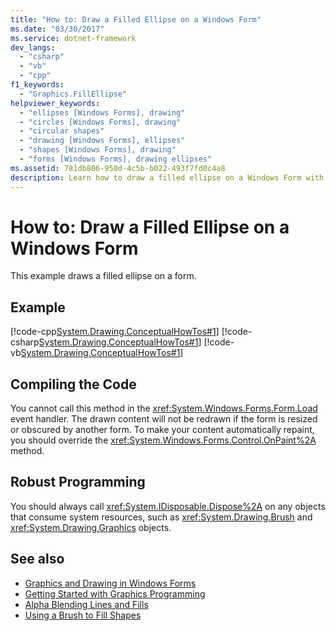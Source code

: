 ```yaml
---
title: "How to: Draw a Filled Ellipse on a Windows Form"
ms.date: "03/30/2017"
ms.service: dotnet-framework
dev_langs: 
  - "csharp"
  - "vb"
  - "cpp"
f1_keywords: 
  - "Graphics.FillEllipse"
helpviewer_keywords: 
  - "ellipses [Windows Forms], drawing"
  - "circles [Windows Forms], drawing"
  - "circular shapes"
  - "drawing [Windows Forms], ellipses"
  - "shapes [Windows Forms], drawing"
  - "forms [Windows Forms], drawing ellipses"
ms.assetid: 781db806-950d-4c5b-b022-493f7fd0c4a8
description: Learn how to draw a filled ellipse on a Windows Form with the accompanying information, examples and links.
---
```

# How to: Draw a Filled Ellipse on a Windows Form

This example draws a filled ellipse on a form.  
  
## Example  

[!code-cpp[System.Drawing.ConceptualHowTos#1](~/samples/snippets/cpp/VS_Snippets_Winforms/System.Drawing.ConceptualHowTos/cpp/form1.cpp#1)]
[!code-csharp[System.Drawing.ConceptualHowTos#1](~/samples/snippets/csharp/VS_Snippets_Winforms/System.Drawing.ConceptualHowTos/CS/form1.cs#1)]
[!code-vb[System.Drawing.ConceptualHowTos#1](~/samples/snippets/visualbasic/VS_Snippets_Winforms/System.Drawing.ConceptualHowTos/VB/form1.vb#1)]  
  
## Compiling the Code  

You cannot call this method in the <xref:System.Windows.Forms.Form.Load> event handler. The drawn content will not be redrawn if the form is resized or obscured by another form. To make your content automatically repaint, you should override the <xref:System.Windows.Forms.Control.OnPaint%2A> method.  
  
## Robust Programming  

You should always call <xref:System.IDisposable.Dispose%2A> on any objects that consume system resources, such as <xref:System.Drawing.Brush> and <xref:System.Drawing.Graphics> objects.  
  
## See also

- [Graphics and Drawing in Windows Forms](graphics-and-drawing-in-windows-forms.md)
- [Getting Started with Graphics Programming](getting-started-with-graphics-programming.md)
- [Alpha Blending Lines and Fills](alpha-blending-lines-and-fills.md)
- [Using a Brush to Fill Shapes](using-a-brush-to-fill-shapes.md)
